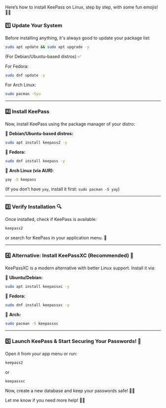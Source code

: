 Here’s how to install KeePass on Linux, step by step, with some fun emojis! 🎉🐧  

### **1️⃣ Update Your System**  
Before installing anything, it's always good to update your package list:  
```bash
sudo apt update && sudo apt upgrade -y
```  
(For Debian/Ubuntu-based distros) ✅  

For Fedora:  
```bash
sudo dnf update -y
```  

For Arch Linux:  
```bash
sudo pacman -Syu
```  

---

### **2️⃣ Install KeePass**  
Now, install KeePass using the package manager of your distro:  

🔹 **Debian/Ubuntu-based distros:**  
```bash
sudo apt install keepass2 -y
```  

🔹 **Fedora:**  
```bash
sudo dnf install keepass -y
```  

🔹 **Arch Linux (via AUR)**:  
```bash
yay -S keepass
```  
(If you don’t have `yay`, install it first: `sudo pacman -S yay`)  

---

### **3️⃣ Verify Installation** 🔍  
Once installed, check if KeePass is available:  
```bash
keepass2
```  
or search for KeePass in your application menu. 🎯  

---

### **4️⃣ Alternative: Install KeePassXC (Recommended) 🚀**  
KeePassXC is a modern alternative with better Linux support. Install it via:  

🔹 **Ubuntu/Debian:**  
```bash
sudo apt install keepassxc -y
```  

🔹 **Fedora:**  
```bash
sudo dnf install keepassxc -y
```  

🔹 **Arch:**  
```bash
sudo pacman -S keepassxc
```  

---

### **5️⃣ Launch KeePass & Start Securing Your Passwords! 🔐**  
Open it from your app menu or run:  
```bash
keepass2
```  
or  
```bash
keepassxc
```  

Now, create a new database and keep your passwords safe! 🔑💙  

Let me know if you need more help! 🚀😊